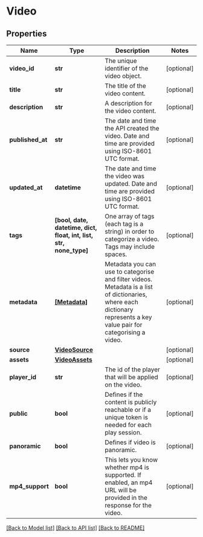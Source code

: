 # Video

## Properties
Name | Type | Description | Notes
------------ | ------------- | ------------- | -------------
**video_id** | **str** | The unique identifier of the video object. | [optional] 
**title** | **str** | The title of the video content.  | [optional] 
**description** | **str** | A description for the video content.  | [optional] 
**published_at** | **str** | The date and time the API created the video. Date and time are provided using ISO-8601 UTC format. | [optional] 
**updated_at** | **datetime** | The date and time the video was updated. Date and time are provided using ISO-8601 UTC format. | [optional] 
**tags** | **[bool, date, datetime, dict, float, int, list, str, none_type]** | One array of tags (each tag is a string) in order to categorize a video. Tags may include spaces.   | [optional] 
**metadata** | [**[Metadata]**](Metadata.md) | Metadata you can use to categorise and filter videos. Metadata is a list of dictionaries, where each dictionary represents a key value pair for categorising a video.   | [optional] 
**source** | [**VideoSource**](VideoSource.md) |  | [optional] 
**assets** | [**VideoAssets**](VideoAssets.md) |  | [optional] 
**player_id** | **str** | The id of the player that will be applied on the video.  | [optional] 
**public** | **bool** | Defines if the content is publicly reachable or if a unique token is needed for each play session.  | [optional] 
**panoramic** | **bool** | Defines if video is panoramic.  | [optional] 
**mp4_support** | **bool** | This lets you know whether mp4 is supported. If enabled, an mp4 URL will be provided in the response for the video.  | [optional] 

[[Back to Model list]](../README.md#documentation-for-models) [[Back to API list]](../README.md#documentation-for-api-endpoints) [[Back to README]](../README.md)


